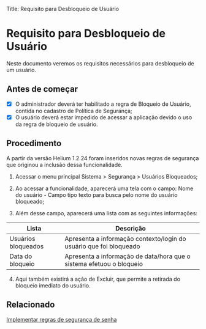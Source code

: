 Title: Requisito para Desbloqueio de Usuário

# Requisito para Desbloqueio de Usuário

Neste documento veremos os requisitos necessários para desbloqueio de um usuário.

## Antes de começar

- [x]	O administrador deverá ter habilitado a regra de Bloqueio de Usuário, contida no cadastro de Política de Segurança;
- [x]	O usuário deverá estar impedido de acessar a aplicação devido o uso da regra de bloqueio de usuário.

## Procedimento

A partir da versão Helium 1.2.24 foram inseridos novas regras de segurança que originou a inclusão dessa funcionalidade.

1. Acessar o menu principal Sistema \> Segurança \> Usuários Bloqueados;

2. Ao acessar a funcionalidade, aparecerá uma tela com o campo: Nome do usuário - Campo tipo texto para busca pelo nome do usuário bloqueado;

3. Além desse campo, aparecerá uma lista com as seguintes informações:

|Lista|Descrição|
|-----|---------|
|Usuários bloqueados|Apresenta a informação contexto/login do usuário que foi bloqueado|
|Data do bloqueio|Apresenta a informação de data/hora que o sistema efetuou o bloqueio|

4. Aqui também existirá a ação de Excluir, que permite a retirada do bloqueio imediato do usuário.

## Relacionado

[Implementar regras de segurança de senha](/pt-br/4biz-helium/platform-administration/security/implement-password-security-rules.html)

